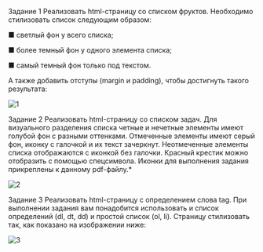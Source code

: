 Задание 1
Реализовать html-страницу со списком фруктов.
Необходимо стилизовать список следующим образом:

■ светлый фон у всего списка;

■ более темный фон у одного элемента списка;

■ самый темный фон только под текстом.

А также добавить отступы (margin и padding), чтобы достигнуть такого результата:

![1](https://user-images.githubusercontent.com/86431195/186356864-4cad0650-b4b2-4ef9-8b40-57f676be26df.jpg)

Задание 2
Реализовать html-страницу со списком задач.
Для визуального разделения списка четные и нечетные элементы имеют голубой фон с разными оттенками.
Отмеченные элементы имеют серый фон, иконку с галочкой и
их текст зачеркнут. Неотмеченные элементы списка отображаются
с иконкой без галочки.
Красный крестик можно отобразить с помощью спецсимвола.
Иконки для выполнения задания прикреплены к данному pdf-файлу.*

![2](https://user-images.githubusercontent.com/86431195/186356947-6b0b45fb-c002-40fa-a07b-96a6fa183d69.PNG)

Задание 3
Реализовать html-страницу с определением слова tag.
При выполнении задания вам понадобится использовать и
список определений (dl, dt, dd) и простой список (ol, li).
Страницу стилизовать так, как показано на изображении ниже:

![3](https://user-images.githubusercontent.com/86431195/186357016-53a15686-b29b-4d55-a7cb-f52129f06bd0.png)
